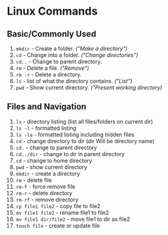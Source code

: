 # Linux Commands

## Basic/Commonly Used
1. ```mkdir``` - Create a folder. _("Make a directory")_
2. ```cd``` - Change into a folder. _("Change directories")_
3. ```cd..``` - Change to parent directory.
4. ```rm``` - Delete a file. _("Remove")_
5. ```rm -r``` - Delete a directory.
6. ```ls``` - list of what the directory contains. _("List")_
7. ```pwd``` - Show current directory. _("Present working directory)_

## Files and Navigation
1. ```ls``` - directory listing (list all files/folders on current dir)
2. ```ls -l``` - formatted listing
3. ```ls -la``` - formatted listing including hidden files
4. ```cd``` - change directory to dir (dir Will be directory name)
5. ```cd.``` - change to parent directory
6. ```cd../dir``` - change to dir in parent directory
7. ```cd``` - change to home directory
8. ```pwd``` - show current directory
9. ```mkdir``` - create a directory
10. ```rm``` - delete file
11. ```rm-f``` - force remove file
12. ```rm-r``` - delete directory
13. ```rm-rf``` - remove directory
14. ```cp file1 file2``` - copy file to file2
15. ```mv file1 file2``` - rename file1 to file2
16. ```mv file1 dir/file2``` - move file1 to dir as file2
17. ```touch file``` - create or update file
